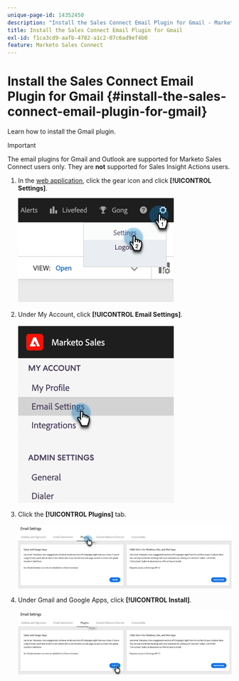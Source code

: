 ```yaml
---
unique-page-id: 14352450
description: "Install the Sales Connect Email Plugin for Gmail - Marketo Docs - Product Documentation"
title: Install the Sales Connect Email Plugin for Gmail
exl-id: f1ca3cd9-aafb-4782-a1c2-07c6ad9ef4b0
feature: Marketo Sales Connect
---
```

# Install the Sales Connect Email Plugin for Gmail {#install-the-sales-connect-email-plugin-for-gmail}

Learn how to install the Gmail plugin.

>[!IMPORTANT]
>
>The email plugins for Gmail and Outlook are supported for Marketo Sales Connect users only. They are **not** supported for Sales Insight Actions users.

1. In the [web application](https://toutapp.com/next#settings), click the gear icon and click **[!UICONTROL Settings]**.

   ![](assets/install-the-sales-connect-email-plugin-for-gmail-1.png)

1. Under My Account, click **[!UICONTROL Email Settings]**.

   ![](assets/install-the-sales-connect-email-plugin-for-gmail-2.png)

1. Click the **[!UICONTROL Plugins]** tab.

   ![](assets/install-the-sales-connect-email-plugin-for-gmail-3.png)

1. Under Gmail and Google Apps, click **[!UICONTROL Install]**.

   ![](assets/install-the-sales-connect-email-plugin-for-gmail-4.png)
